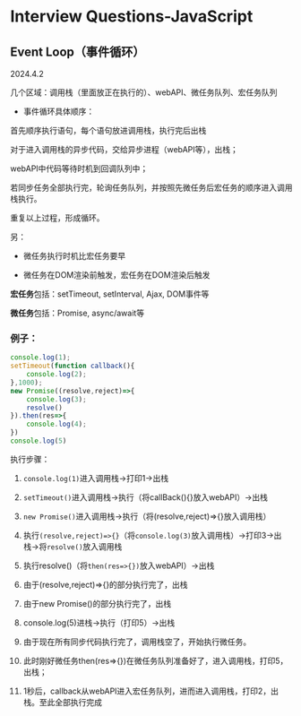 # Interview Questions-JavaScript

## Event Loop（事件循环）

2024.4.2

几个区域：调用栈（里面放正在执行的）、webAPI、微任务队列、宏任务队列

+ 事件循环具体顺序：

首先顺序执行语句，每个语句放进调用栈，执行完后出栈

对于进入调用栈的异步代码，交给异步进程（webAPI等），出栈；

webAPI中代码等待时机到回调队列中；

若同步任务全部执行完，轮询任务队列，并按照先微任务后宏任务的顺序进入调用栈执行。

重复以上过程，形成循环。

另：

+ 微任务执行时机比宏任务要早

- 微任务在DOM渲染前触发，宏任务在DOM渲染后触发



**宏任务**包括：setTimeout, setInterval, Ajax, DOM事件等

**微任务**包括：Promise, async/await等



### 例子：

```javascript
console.log(1);
setTimeout(function callback(){
    console.log(2);
},1000);
new Promise((resolve,reject)=>{
    console.log(3);
    resolve()
}).then(res=>{
    console.log(4);
})
console.log(5)
```

执行步骤：

1. `console.log(1)`进入调用栈->打印1->出栈

2. `setTimeout()`进入调用栈->执行（将callBack(){}放入webAPI）->出栈
3. `new Promise()`进入调用栈->执行（将(resolve,reject)=>{}放入调用栈）
4. 执行`(resolve,reject)=>{}`（将`console.log(3)`放入调用栈）->打印3->出栈->将`resolve()`放入调用栈
5. 执行resolve()（将`then(res=>{})`放入webAPI）->出栈
6. 由于(resolve,reject)=>{}的部分执行完了，出栈
7. 由于new Promise()的部分执行完了，出栈
8. console.log(5)进栈->执行（打印5）->出栈
9. 由于现在所有同步代码执行完了，调用栈空了，开始执行微任务。

10. 此时刚好微任务then(res=>{})在微任务队列准备好了，进入调用栈，打印5，出栈；
11. 1秒后，callback从webAPI进入宏任务队列，进而进入调用栈，打印2，出栈。至此全部执行完成
